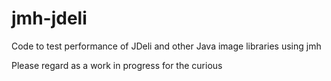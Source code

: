 # jmh-jdeli
Code to test performance of JDeli and other Java image libraries using jmh

Please regard as a work in progress for the curious
